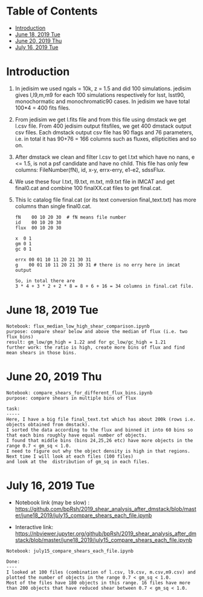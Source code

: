 Table of Contents
=================
   * [Introduction](#introduction)
   * [June 18, 2019 Tue](#june-18-2019-tue)
   * [June 20, 2019 Thu](#june-20-2019-thu)
   * [July 16, 2019 Tue](#july-16-2019-tue)

# Introduction
1. In jedisim we used ngals = 10k, z = 1.5 and did 100 simulations. jedisim gives l,l9,m,m9 for each 100 simulations respectively for lsst, lsst90, monochormatic and monochromatic90 cases. In jedisim we have total 100*4 = 400 fits files.

2. From jedisim we get l.fits file and from this file using dmstack we get l.csv file. From 400 jedisim output fitsfiles, we get 400 dmstack output csv files. Each dmstack output csv file has 90 flags and 76 parameters, i.e. in total it has 90+76 = 166 columns such as fluxes, ellipticities and so on.

3. After dmstack we clean and filter l.csv to get l.txt which have no nans, e <= 1.5,
   is not a psf candidate and have no child.
   This file has only few columns: FileNumber(fN), id, x-y, errx-erry, e1-e2, sdssFlux.
   
4. We use these four l.txt, l9.txt, m.txt, m9.txt file in IMCAT and get final0.cat and combine 100 finalXX.cat files to get final.cat.

5. This lc catalog file final.cat (or its text conversion final_text.txt) has more columns than single final0.cat.
   ```
   fN    00 10 20 30  # fN means file number
   id    00 10 20 30
   flux  00 10 20 30

   x  0 1
   gm 0 1
   gc 0 1
   
   errx 00 01 10 11 20 21 30 31
   g    00 01 10 11 20 21 30 31 # there is no erry here in imcat output
   
   So, in total there are
   3 * 4 + 3 * 2 + 2 * 8 = 8 + 6 + 16 = 34 columns in final.cat file.
   ```
    
# June 18, 2019 Tue
```
Notebook: flux_median_low_high_shear_comparison.ipynb
purpose: compare shear below and above the median of flux (i.e. two flux bins)
result: gm_low/gm_high = 1.22 and for gc_low/gc_high = 1.21
further work: the ratio is high, create more bins of flux and find mean shears in those bins.
```

# June 20, 2019 Thu
```
Notebook: compare_shears_for_different_flux_bins.ipynb
purpose: compare shears in multiple bins of flux

task:
-----
Here, I have a big file final_text.txt which has about 200k (rows i.e. objects obtained from dmstack).
I sorted the data according to the flux and binned it into 60 bins so that each bins roughly have equal number of objects.
I found that middle bins (bins 24,25,26 etc) have more objects in the range 0.7 < gm_sq < 1.0.
I need to figure out why the object density is high in that regions. Next time I will look at each files (100 files)
and look at the  distribution of gm_sq in each files.

```

# July 16, 2019 Tue
- Notebook link (may be slow) : https://github.com/bpRsh/2019_shear_analysis_after_dmstack/blob/master/june18_2019/july15_compare_shears_each_file.ipynb

- Interactive link: https://nbviewer.jupyter.org/github/bpRsh/2019_shear_analysis_after_dmstack/blob/master/june18_2019/july15_compare_shears_each_file.ipynb

```
Notebook: july15_compare_shears_each_file.ipynb

Done:
----
I looked at 100 files (combination of l.csv, l9.csv, m.csv,m9.csv) and plotted the number of objects in the range 0.7 < gm_sq < 1.0.
Most of the files have 180 objects in this range. 16 files have more than 200 objects that have reduced shear between 0.7 < gm_sq < 1.0.

```
